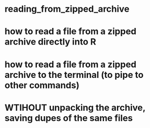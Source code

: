 # reading_from_zipped_archive

# how to read a file from a zipped archive directly into R

# how to read a file from a zipped archive to the terminal (to pipe to other commands)

# WTIHOUT unpacking the archive, saving dupes of the same files 

